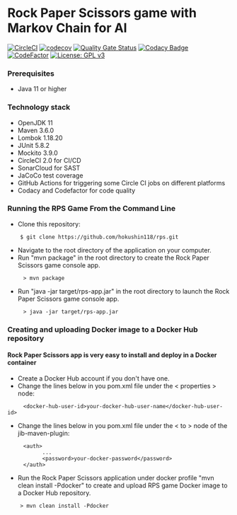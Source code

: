 # Rock Paper Scissors game with Markov Chain for AI
[![CircleCI](https://circleci.com/gh/hokushin118/rps/tree/master.svg?style=svg)](https://circleci.com/gh/hokushin118/rps/tree/master)
[![codecov](https://codecov.io/gh/hokushin118/rps/branch/master/graph/badge.svg?token=8FSYV51XAF)](https://codecov.io/gh/hokushin118/rps)
[![Quality Gate Status](https://sonarcloud.io/api/project_badges/measure?project=hokushin118_rps&metric=alert_status)](https://sonarcloud.io/summary/new_code?id=hokushin118_rps)
[![Codacy Badge](https://api.codacy.com/project/badge/Grade/ae18bc7d448c4b9ab13811b1b08f6c13)](https://app.codacy.com/gh/hokushin118/rps?utm_source=github.com&utm_medium=referral&utm_content=hokushin118/rps&utm_campaign=Badge_Grade_Settings)
[![CodeFactor](https://www.codefactor.io/repository/github/hokushin118/rps/badge)](https://www.codefactor.io/repository/github/hokushin118/rps)
[![License: GPL v3](https://img.shields.io/badge/License-GPLv3-blue.svg)](https://www.gnu.org/licenses/gpl-3.0)
### Prerequisites
* Java 11 or higher
### Technology stack
* OpenJDK 11
* Maven 3.6.0
* Lombok 1.18.20
* JUnit 5.8.2
* Mockito 3.9.0
* CircleCI 2.0 for CI/CD
* SonarCloud for SAST
* JaCoCo test coverage
* GitHub Actions for triggering some Circle CI jobs on different platforms
* Codacy and Codefactor for code quality
### Running the RPS Game From the Command Line
* Clone this repository:
```
    $ git clone https://github.com/hokushin118/rps.git
```
* Navigate to the root directory of the application on your computer.
* Run "mvn package" in the root directory to create the Rock Paper Scissors game console app.
```
     > mvn package
```
* Run "java -jar target/rps-app.jar" in the root directory to launch the Rock Paper Scissors game console app.
```
     > java -jar target/rps-app.jar
```
### Creating and uploading Docker image to a Docker Hub repository
#### Rock Paper Scissors app is very easy to install and deploy in a Docker container
* Create a Docker Hub account if you don't have one.
* Change the lines below in you pom.xml file under the < properties > node:
```
     <docker-hub-user-id>your-docker-hub-user-name</docker-hub-user-id>
```
* Change the lines below in you pom.xml file under the < to > node of the jib-maven-plugin:
```
     <auth>
           ...
           <password>your-docker-password</password>
     </auth>
```
* Run the Rock Paper Scissors application under docker profile "mvn clean install -Pdocker" to create and upload RPS game Docker image to a Docker Hub repository.
```
    > mvn clean install -Pdocker
```
